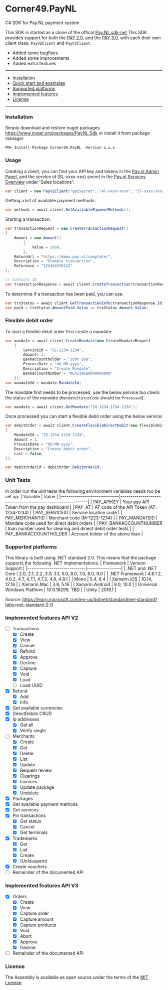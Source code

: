 # Corner49.PayNL
C# SDK for Pay.NL payment system

This SDK is started as a clone of the offical [Pay.NL sdk-net](https://github.com/paynl/sdk-net)
This SDK provides support for both the [PAY 2.0](https://developer.pay.nl/v2.0/docs/introduction), and the [PAY 3.0](https://developer.pay.nl/v3.0/docs/introduction), with each their own client class, `PayV2Client` and `PayV3Client`.


- Added some bugfixes
- Added some improvements
- Added extra features


---

- [Installation](#installation)
- [Quick start and examples](#usage)
- [Supported platforms](#supported-platforms)
- [Implemented features](#implemented-features)
- [License](#license)

---
### Installation
Simply download and restore nuget packages https://www.nuget.org/packages/PayNL.Sdk or install it from package manager
```
PM> Install-Package Corner49.PayNL -Version x.x.x
```
### Usage

Creating a client, you can find your API key and tokens in the [Pay.nl Admin Panel](https://my.pay.nl/company/tokens), and the service id (SL-xxxx-xxx) secret in the [Pay.nl Services Overview](https://my.pay.nl/programs/programs#field_content) under 'Sales locations':
```c#
var client = new PayV2Client("apiSecret", "AT-xxxx-xxxx", "ST-xxxx-xxxx");
```

Getting a list of available payment methods:
```c#
var methods = await client.GetAvailablePaymentMethods();
```

Starting a transaction:
```c#
var transactionRequest = new CreateTransactionRequest()
{
    Amount = new Amount()
        {
            Value = 1000,
        },
    ReturnUrl = "https://demo.pay.nl/complete/",
    Description = "Example transaction",
    Reference = "12345XXY0123"
};

// Contains ID
var transactionResponse = await client.CreateTransaction(transactionRequest);
```

To determine if a transaction has been paid, you can use:
```c#
var trxStatus = await client.GetTransactionInfo(transactionResponse.Id);
var paid = trxStatus.AmountPaid.Value == trxStatus.Amount.Value;
```

### Flexible debit order

To start a flexible debit order first create a mandate:
```c#
var mandate = await client.CreateMandate(new CreateMandateRequest
    {
        ServiceId = "SL-1234-1234",
        Amount= 1,
        Bankaccountholder = "John Doe",
        ProcessDate = "dd-MM-yyyy",
        Description = "Create Mandate",
        BankaccountNumber = "NL42INGB0000000000"
    });
var mandateId = mandate.MandateId;
```

The mandate first needs to be processed, use the below service too check the status of the mandate (`MandateStatusCode` should be `Processed`):
```c#
var mandate = await client.GetMandate("IO-1234-1234-1234");
```

Once processed you can start a flexible debit order using the below service:
```c#
var debitOrder = await client.CreateFlexibleDirectDebit(new FlexibleDirectDebitRequest
{
    MandateId = "IO-1234-1234-1234",
    Amount = 1,
    ProcessDate = "dd-MM-yyyy",
    Description = "Create debit order",
    Last = false,
});

var debitOrderId = debitOrder.DebitOrderId;
```

### Unit Tests

In order run the unit tests the following environment variables needs too be set up:
| Variable                    | Value                                             |
|-----------------------------|-------------------------------------------------------------|
| PAY_APIKEY                  | Your pay API Token from the pay dashboard                   |
| PAY_AT                      | AT code of the API Token (AT-1234-1234)                     |
| PAY_SERVICEID               | Service location code                                       |
| PAY_MERCHANTID              | Merchant code (M-1223-1234)                                 |
| PAY_MANDATEID               | Mandate code used for direct debit orders                   |
| PAY_BANKACCOUNTNUMBER       | Iban number used for clearing and diriect debit order tests |
| PAY_BANKACCOUNTHOLDER       | Account holder of the above Iban                            |

### Supported platforms
This library is built using .NET standard 2.0. This means that the package supports the following .NET implementations:
| Framework                   | Version Support |
|-----------------------------|-----------------|
| .NET and .NET Core          | 2.0, 2.1, 2.2, 3.0, 3.1, 5.0, 6.0, 7.0, 8.0, 9.0 |
| .NET Framework              | 4.6.1 2, 4.6.2, 4.7, 4.7.1, 4.7.2, 4.8, 4.8.1 |
| Mono                        | 5.4, 6.4        |
| Xamarin.iOS                 | 10.14, 12.16    |
| Xamarin.Mac                 | 3.8, 5.16       |
| Xamarin.Android             | 8.0, 10.0       |
| Universal Windows Platform  | 10.0.16299, TBD |
| Unity                       | 2018.1          |

Source: https://learn.microsoft.com/en-us/dotnet/standard/net-standard?tabs=net-standard-2-0

### Implemented features API V2

- [ ] Transactions
    - [x] Create
    - [x] View
    - [x] Cancel
    - [x] Refund
    - [x] Approve
    - [x] Decline
    - [x] Capture
    - [x] Void
    - [x] Load
    - [ ] Load UUID
- [x] Refund
    - [x] Add
    - [x] Info
- [x] Get available currencies
- [x] DirectDebits CRUD
- [x] Ip addresses
    - [x] Get all
    - [x] Verify single
- [ ] Merchants
    - [x] Create    
    - [x] Get    
    - [x] Delete    
    - [x] List    
    - [x] Update
    - [x] Request review 
    - [x] Clearings
    - [x] Invoices
    - [x] Update package
    - [x] Undelete
- [x] Packages
- [x] Get available payment methods
- [x] Get services
- [x] Pin transactions
    - [x] Get status
    - [x] Cancel
    - [x] Get terminals
- [x] Trademarks
    - [x] Get
    - [x] List
    - [x] Create
    - [x] (Un)suspend
- [x] Create vouchers
- [ ] Remainder of the documented API

### Implemented features API V3
- [x] Orders
    - [x] Create
    - [x] View
    - [x] Capture order
    - [x] Capture amount
    - [x] Capture products
    - [x] Void
    - [x] Abort
    - [x] Approve
    - [x] Decline
- [ ] Remainder of the documented API

### License

The Assembly is available as open source under the terms of the [MIT License](http://opensource.org/licenses/MIT).